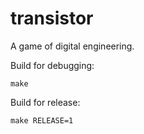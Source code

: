 # transistor
A game of digital engineering.

Build for debugging:

```
make
```

Build for release:

```
make RELEASE=1
```